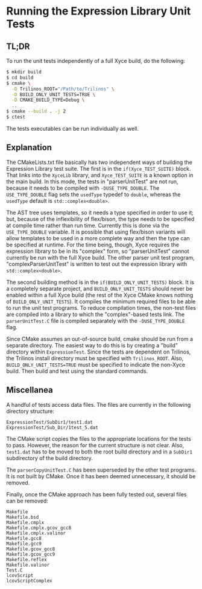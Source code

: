# Running the Expression Library Unit Tests

## TL;DR

To run the unit tests independently of a full Xyce build, do the following:
```bash
$ mkdir build
$ cd build
$ cmake \
  -D Trilinos_ROOT="/Path/to/Trilinos" \
  -D BUILD_ONLY_UNIT_TESTS=TRUE \
  -D CMAKE_BUILD_TYPE=Debug \
  ..
$ cmake --build . -j 2
$ ctest
```
The tests executables can be run individually as well.

## Explanation

The CMakeLists.txt file basically has two independent ways of building the
Expression Library test suite. The first is in the `if(Xyce_TEST_SUITE)` block.
That links into the `XyceLib` library, and `Xyce_TEST_SUITE` is a known option
in the main build. In this mode, the tests in "parserUnitTest" are not run,
because it needs to be compiled with `-DUSE_TYPE_DOUBLE`. The `USE_TYPE_DOUBLE`
flag sets the `usedType` typedef to `double`, whereas the `usedType` default is
`std::complex<double>`.

The AST tree uses templates, so it needs a type specified in order to use it;
but, because of the inflexibility of flex/bison, the type needs to be specified
at compile time rather than run time. Currently this is done via the
`USE_TYPE_DOUBLE` variable. It is possible that using flex/bison variants will
allow templates to be used in a more complete way and then the type can be
specified at runtime. For the time being, though, Xyce requires the expression
library to be in its "complex" form, so "parserUnitTest" cannot currently be
run with the full Xyce build. The other parser unit test program,
"complexParserUnitTest" is written to test out the expression library with
`std::complex<double>`.

The second building method is in the `if(BUILD_ONLY_UNIT_TESTS)` block. It is a
completely separate project, and `BUILD_ONLY_UNIT_TESTS` should never be
enabled within a full Xyce build (the rest of the Xyce CMake knows nothing of
`BUILD_ONLY_UNIT_TESTS`). It compiles the minimum required files to be able to
run the unit test programs. To reduce compilation times, the non-test files are
compiled into a library to which the "complex"-based tests link. The
`parserUnitTest.C` file is compiled separately with the `-DUSE_TYPE_DOUBLE`
flag.

Since CMake assumes an out-of-source build, cmake should be run from a separate
directory. The easiest way to do this is by creating a "build" directory within
`ExpressionTest`. Since the tests are dependent on Trilinos, the Trilinos
install directory must be specified with `Trilinos_ROOT`. Also,
`BUILD_ONLY_UNIT_TESTS=TRUE` must be specified to indicate the non-Xyce build.
Then build and test using the standard commands.

## Miscellanea

A handful of tests access data files. The files are currently in the following
directory structure:
```
ExpressionTest/SubDir1/test1.dat
ExpressionTest/Sub_Dir/1test_5.dat
```
The CMake script copies the files to the appropriate locations for the tests to
pass. However, the reason for the current structure is not clear. Also,
`test1.dat` has to be moved to both the root build directory and in a `SubDir1`
subdirectory of the build directory.

The `parserCopyUnitTest.C` has been superseded by the other test programs. It
is not built by CMake. Once it has been deemed unnecessary, it should be
removed.

Finally, once the CMake approach has been fully tested out, several files can
be removed:
```
Makefile
Makefile.bsd
Makefile.cmplx
Makefile.cmplx.gcov_gcc8
Makefile.cmplx.valinor
Makefile.gcc8
Makefile.gcc9
Makefile.gcov_gcc8
Makefile.gcov_gcc9
Makefile.reflex
Makefile.valinor
Test.C
lcovScript
lcovScriptComplex
```
